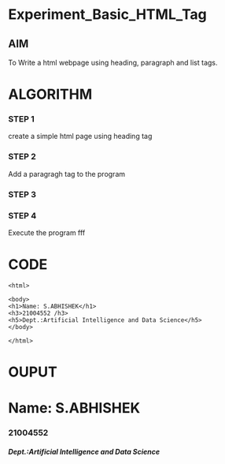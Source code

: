 # Experiment_Basic_HTML_Tag

## AIM
To Write a html webpage using heading, paragraph and list tags.

# ALGORITHM
### STEP 1
create a simple html page using heading tag
### STEP 2
Add a paragragh tag to the program
### STEP 3

### STEP 4
Execute the program fff

# CODE
~~~<!DOCTYPE html>
<html>

<body>
<h1>Name: S.ABHISHEK</h1>
<h3>21004552 /h3>
<h5>Dept.:Artificial Intelligence and Data Science</h5>
</body>

</html>
~~~
# OUPUT
<html>
<body>
<h1>Name: S.ABHISHEK</h1>
<h3>21004552</h3>
<h5>Dept.:Artificial Intelligence and Data Science</h5>
</body>
</html>
